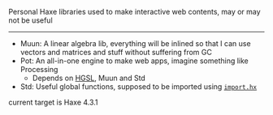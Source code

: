 Personal Haxe libraries used to make interactive web contents, may or may not be useful

---

- Muun: A linear algebra lib, everything will be inlined so that I can use vectors and matrices and stuff without suffering from GC
- Pot: An all-in-one engine to make web apps, imagine something like Processing
	- Depends on [HGSL](https://github.com/saharan/HGSL), Muun and Std
- Std: Useful global functions, supposed to be imported using [`import.hx`](https://haxe.org/manual/type-system-import-defaults.html)

current target is Haxe 4.3.1

